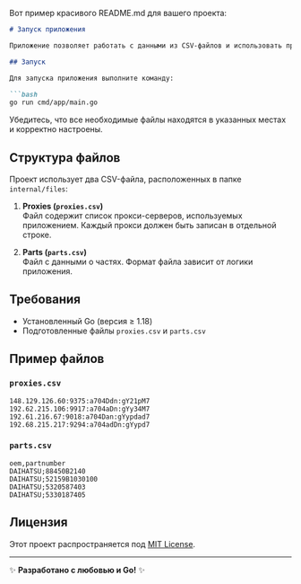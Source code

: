 Вот пример красивого README.md для вашего проекта:

```markdown
# Запуск приложения

Приложение позволяет работать с данными из CSV-файлов и использовать прокси. Инструкция по запуску и настройке приведена ниже.

## Запуск

Для запуска приложения выполните команду:

```bash
go run cmd/app/main.go
```

Убедитесь, что все необходимые файлы находятся в указанных местах и корректно настроены.

## Структура файлов

Проект использует два CSV-файла, расположенных в папке `internal/files`:

1. **Proxies (`proxies.csv`)**  
   Файл содержит список прокси-серверов, используемых приложением. Каждый прокси должен быть записан в отдельной строке.

2. **Parts (`parts.csv`)**  
   Файл с данными о частях. Формат файла зависит от логики приложения.

## Требования

- Установленный Go (версия ≥ 1.18)
- Подготовленные файлы `proxies.csv` и `parts.csv`

## Пример файлов

### `proxies.csv`
```csv
148.129.126.60:9375:a704Ddn:gY21pM7
192.62.215.106:9917:a704aDn:gYy34M7
192.61.216.67:9018:a704Dan:gYypdad7
192.68.215.217:9294:a704adDn:gYypd7
```

### `parts.csv`
```csv
oem,partnumber
DAIHATSU;88450B2140
DAIHATSU;52159B1030100
DAIHATSU;5320587403
DAIHATSU;5330187405
```

## Лицензия

Этот проект распространяется под [MIT License](LICENSE).

---

✨ **Разработано с любовью и Go!** ✨
```
